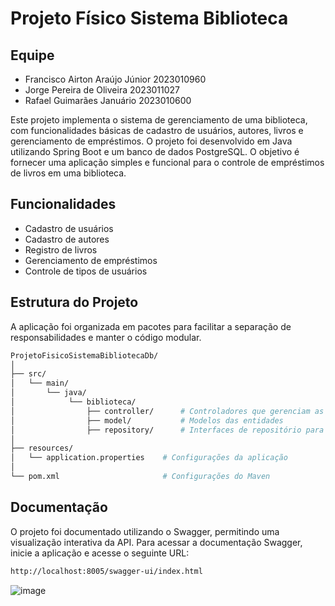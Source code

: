 # Projeto Físico Sistema Biblioteca

## Equipe
<ul>
  <li>Francisco Airton Araújo Júnior  2023010960</li>
  <li>Jorge Pereira de Oliveira 2023011027</li>
  <li>Rafael Guimarães Januário 2023010600</li>
</ul>

<p>
  Este projeto implementa o sistema de gerenciamento de uma biblioteca, com funcionalidades básicas de cadastro de usuários, 
  autores, livros e gerenciamento de empréstimos. O projeto foi desenvolvido em Java utilizando Spring Boot e um banco de dados PostgreSQL. 
  O objetivo é fornecer uma aplicação simples e funcional para o controle de empréstimos de livros em uma biblioteca.
</p>

## Funcionalidades
<ul>
  <li>Cadastro de usuários</li>
  <li>Cadastro de autores</li>
  <li>Registro de livros</li>
  <li>Gerenciamento de empréstimos</li>
  <li>Controle de tipos de usuários</li>
</ul>

## Estrutura do Projeto
<p>A aplicação foi organizada em pacotes para facilitar a separação de responsabilidades e manter o código modular.</p>

```bash
ProjetoFisicoSistemaBibliotecaDb/
│
├── src/
│   └── main/
│       └── java/
│            └── biblioteca/
│                ├── controller/      # Controladores que gerenciam as requisições
│                ├── model/           # Modelos das entidades
│                ├── repository/      # Interfaces de repositório para acesso ao banco
│
├── resources/
│   └── application.properties    # Configurações da aplicação
│
└── pom.xml                       # Configurações do Maven
```

## Documentação
<p>O projeto foi documentado utilizando o Swagger, permitindo uma visualização interativa da API. Para acessar a documentação Swagger, inicie a aplicação e acesse o seguinte URL:</p>

```bash
http://localhost:8005/swagger-ui/index.html
```
![image](https://github.com/user-attachments/assets/e5d899cb-2f08-4c37-a7ce-d6619ef7263e)

